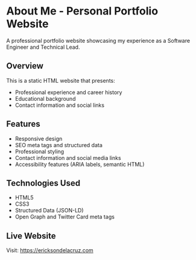 # About Me - Personal Portfolio Website

A professional portfolio website showcasing my experience as a Software Engineer and Technical Lead.

## Overview

This is a static HTML website that presents:
- Professional experience and career history
- Educational background
- Contact information and social links

## Features

- Responsive design
- SEO meta tags and structured data
- Professional styling
- Contact information and social media links
- Accessibility features (ARIA labels, semantic HTML)

## Technologies Used

- HTML5
- CSS3
- Structured Data (JSON-LD)
- Open Graph and Twitter Card meta tags

## Live Website

Visit: https://ericksondelacruz.com
